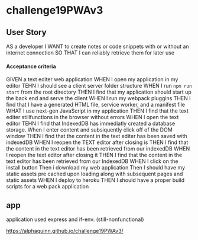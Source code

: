 # challenge19PWAv3
## User Story
AS a developer 
I WANT to create notes or code snippets with or without an internet connection
SO THAT I can reliably retrieve them for later use 

#### Acceptance criteria
GIVEN a text editer web application
WHEN I open my application in my editor 
TEHN I should see a client server folder structure
WHEN I run `npm run start` from the root directory 
THEN I find that my application should start up the back end and serve the client
WHEN I run my webpack pluggins
THEN I find that I have a generated HTML file, service worker, and a manifest file
WHAT I use next-gen JavaScript in my application
THEN I find that the text editer stillfunctions in the browser without errors
WHEN I open the text editor 
TEHN I find that IndexedDB has immediatly created a database storage.
When I enter content and subsiquently click off of the DOM window
THEN I find that the content in the text editer has been saved with indexedDB
WHEN I reopen the TEXT editor after closing is
THEN I find that the content in the text editor has been retrieved from our indexedDB
WHEN I reopen the text editor after closing it 
THEN I find that the content in the text editor has been retrieved from our IndexedDB
WHEN I click on the install button 
Then i download my web application
Then I should have my static assets pre cached upon loading along with subsequent pages and static assets
WHEN I deploy to heroku 
THEN I should have a proper build scripts for a web pack application

## app
application used express and if-env.
(still-nonfunctional)

https://alphaquinn.github.io/challenge19PWAv3/ 



